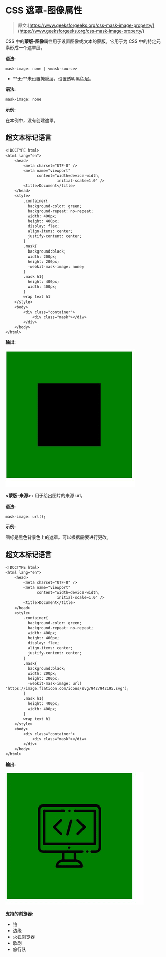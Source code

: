 # CSS 遮罩-图像属性

> 原文:[https://www.geeksforgeeks.org/css-mask-image-property/](https://www.geeksforgeeks.org/css-mask-image-property/)

CSS 中的**蒙版-图像**属性用于设置图像或文本的蒙版。它用于为 CSS 中的特定元素形成一个遮罩层。

**语法:**

```
mask-image: none | <mask-source>
```

*   **无:**未设置掩膜层，设置透明黑色层。

**语法:**

```
mask-image: none
```

**示例:**

在本例中，没有创建遮罩。

## 超文本标记语言

```
<!DOCTYPE html>
<html lang="en">
    <head>
        <meta charset="UTF-8" />
        <meta name="viewport"
              content="width=device-width,
                       initial-scale=1.0" />
        <title>Document</title>
    </head>
    <style>
        .container{
          background-color: green;
          background-repeat: no-repeat;
          width: 400px;
          height: 400px;
          display: flex;
          align-items: center;
          justify-content: center;
        }
        .mask{
          background:black;
          width: 200px;
          height: 200px;
          -webkit-mask-image: none;
        }
        .mask h1{
          height: 400px;
          width: 400px;
        }
        wrap text h1
    </style>
    <body>
        <div class="container">
            <div class="mask"></div>
        </div>
    </body>
</html>
```

**输出:**

![](img/086768bac55758e6930829bfb979cdc3.png)

**<蒙版-来源> :** 用于给出图片的来源 url。

**语法:**

```
mask-image: url();
```

**示例:**

图标是黑色背景色上的遮罩。可以根据需要进行更改。

## 超文本标记语言

```
<!DOCTYPE html>
<html lang="en">
    <head>
        <meta charset="UTF-8" />
        <meta name="viewport"
              content="width=device-width,
                       initial-scale=1.0" />
        <title>Document</title>
    </head>
    <style>
        .container{
          background-color: green;
          background-repeat: no-repeat;
          width: 400px;
          height: 400px;
          display: flex;
          align-items: center;
          justify-content: center;
        }
        .mask{
          background:black;
          width: 200px;
          height: 200px;
          -webkit-mask-image: url(
"https://image.flaticon.com/icons/svg/942/942195.svg");
        }
        .mask h1{
          height: 400px;
          width: 400px;
        }
        wrap text h1
    </style>
    <body>
        <div class="container">
            <div class="mask"></div>
        </div>
    </body>
</html>
```

**输出:**

![](img/56445065c96d2756f2f489ef39b2144e.png)

**支持的浏览器:**

*   铬
*   边缘
*   火狐浏览器
*   歌剧
*   旅行队